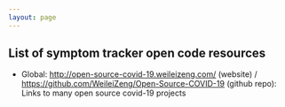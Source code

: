 ```yaml
---
layout: page
---
```


## List of symptom tracker open code resources

  - Global: http://open-source-covid-19.weileizeng.com/ (website) / https://github.com/WeileiZeng/Open-Source-COVID-19 (github repo): Links to many open source covid-19 projects
